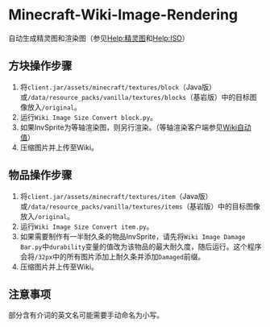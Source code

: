 # Minecraft-Wiki-Image-Rendering

自动生成精灵图和渲染图（参见[Help:精灵图](https://zh.minecraft.wiki/w/Help:精灵图)和[Help:ISO](https://zh.minecraft.wiki/w/Help:ISO)）

## 方块操作步骤
1. 将`client.jar/assets/minecraft/textures/block`（Java版）或`/data/resource_packs/vanilla/textures/blocks`（基岩版）中的目标图像放入`/original`。
2. 运行`Wiki Image Size Convert block.py`。
3. 如果InvSprite为等轴渲染图，则另行渲染。（等轴渲染客户端参见[Wiki自动值](https://github.com/Nickid2018/AutoGenerateWikiData)）
4. 压缩图片并上传至Wiki。

## 物品操作步骤
1. 将`client.jar/assets/minecraft/textures/item`（Java版）或`/data/resource_packs/vanilla/textures/items`（基岩版）中的目标图像放入`/original`。
2. 运行`Wiki Image Size Convert item.py`。
3. 如果需要制作有一半耐久条的物品InvSprite，请先将`Wiki Image Damage Bar.py`中`durability`变量的值改为该物品的最大耐久度，随后运行。这个程序会将`/32px`中的所有图片添加上耐久条并添加`Damaged`前缀。
4. 压缩图片并上传至Wiki。

## 注意事项
部分含有介词的英文名可能需要手动命名为小写。
